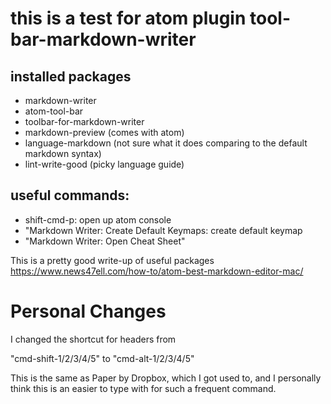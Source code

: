 # this is a test for atom plugin tool-bar-markdown-writer

## installed packages
- markdown-writer
- atom-tool-bar
- toolbar-for-markdown-writer
- markdown-preview (comes with atom)
- language-markdown (not sure what it does comparing to the default markdown syntax)
- lint-write-good (picky language guide)


## useful commands:
- shift-cmd-p: open up atom console
- "Markdown Writer: Create Default Keymaps: create default keymap
- "Markdown Writer: Open Cheat Sheet"

This is a pretty good write-up of useful packages https://www.news47ell.com/how-to/atom-best-markdown-editor-mac/

# Personal Changes
I changed the shortcut for headers from

"cmd-shift-1/2/3/4/5"
to
"cmd-alt-1/2/3/4/5"

This is the same as Paper by Dropbox, which I got used to, and I personally think this is an easier to type with for such a frequent command.
